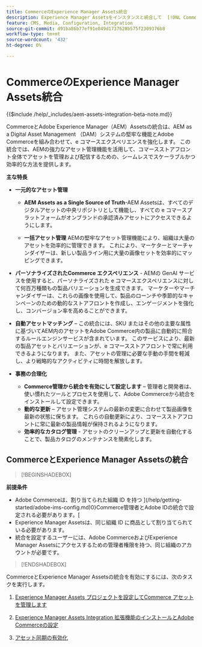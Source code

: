 ```yaml
---
title: CommerceのExperience Manager Assets統合
description: Experience Manager Assetsをインスタンスと統合して  [!DNL Commerce]  ストアで使用する無数のメディアアセットにアクセスする方法を説明します。
feature: CMS, Media, Configuration, Integration
source-git-commit: d91ba86b77ef91e849d1737628b575f2309376b8
workflow-type: tm+mt
source-wordcount: '432'
ht-degree: 0%

---
```


# CommerceのExperience Manager Assets統合

{{$include /help/_includes/aem-assets-integration-beta-note.md}}

CommerceとAdobe Experience Manager（AEM）Assetsの統合は、AEM as a Digital Asset Management （DAM）システムの堅牢な機能とAdobe Commerceを組み合わせて、e コマースエクスペリエンスを強化します。 この統合では、AEMの強力なアセット管理機能を活用して、コマースストアフロント全体でアセットを管理および配信するための、シームレスでスケーラブルかつ効率的な方法を提供します。

**主な特長**

- **一元的なアセット管理**

   - **AEM Assets as a Single Source of Truth**-AEM Assetsは、すべてのデジタルアセットの中央リポジトリとして機能し、すべての e コマースプラットフォームがオンブランドの承認済みアセットにアクセスできるようにします。

   - **一括アセット管理** AEMの堅牢なアセット管理機能により、組織は大量のアセットを効率的に管理できます。 これにより、マーケターとマーチャンダイザーは、新しい製品ライン用に大量の画像セットを効率的にマッピングできます。

- **パーソナライズされたCommerce エクスペリエンス** - AEMの GenAI サービスを使用すると、パーソナライズされた e コマースエクスペリエンスに対して何百万種類もの製品バリエーションを生成できます。 マーケターやマーチャンダイザーは、これらの画像を使用して、製品のローンチや季節的なキャンペーンのための動的なストアフロントを作成し、エンゲージメントを強化し、コンバージョン率を高めることができます。

- **自動アセットマッチング** – この統合には、SKU またはその他の主要な属性に基づいてAEM内のアセットをAdobe Commerce内の製品に自動的に照合するルールエンジンサービスが含まれています。 このサービスにより、最新の製品アセットとバリエーションが、e コマースストアフロントで常に利用できるようになります。 また、アセットの管理に必要な手動の手間を軽減し、より戦略的なアクティビティに時間を解放します。

- **事務の合理化**
   - **Commerce管理から統合を有効にして設定します** – 管理者と開発者は、使い慣れたツールとプロセスを使用して、Adobe Commerceから統合をインストールして設定できます。
   - **動的な更新** – アセット管理システムの最新の変更に合わせて製品画像を最新の状態に保ちます。 これらの自動更新により、コマースストアフロントに常に最新の製品情報が保持されるようになります。
   - **効率的なカタログ管理** - アセットのクリーンアップと更新を自動化することで、製品カタログのメンテナンスを簡素化します。

## CommerceとExperience Manager Assetsの統合

>[!BEGINSHADEBOX]

**前提条件**

- Adobe Commerceは、割り当てられた組織 ID を持つ ](/help/getting-started/adobe-ims-config.md)0}Commerce管理者とAdobe IDの統合で設定される必要があります。[
- Experience Manager Assetsは、同じ組織 ID に商品として割り当てられている必要があります。
- 統合を設定するユーザーには、Adobe CommerceおよびExperience Manager Assetsにアクセスするための管理者権限を持つ、同じ組織のアカウントが必要です。

>[!ENDSHADEBOX]

CommerceとExperience Manager Assetsの統合を有効にするには、次のタスクを実行します。

1. [Experience Manager Assets プロジェクトを設定してCommerce アセットを管理します](aem-assets-configure-aem.md)

1. [Experience Manager Assets Integration 拡張機能のインストールとAdobe Commerceの設定](aem-assets-configure-commerce.md)

1. [アセット同期の有効化](aem-assets-setup-synchronization.md)
